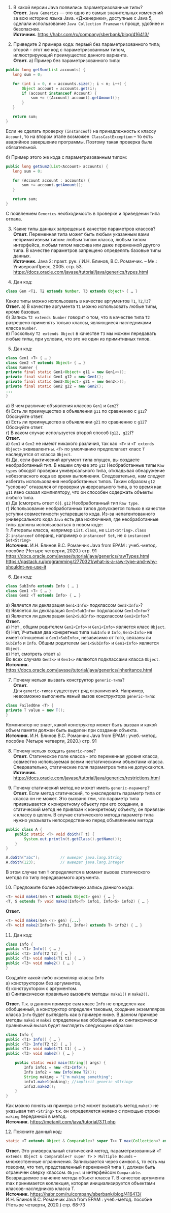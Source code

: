 1) В какой версии Java появились параметризованные типы?  
**Ответ.**
   `Java Generics` — это одно из самых значительных изменений за всю историю языка Java. «Дженерики», доступные с Java 5, сделали использование `Java Collection Framework` проще, удобнее и безопаснее.  
**Источник.**  https://habr.com/ru/company/sberbank/blog/416413/

2) Приведите 2 примера кода: первый без параметризованного типа; второй - этот же код с параметризованным типом, иллюстрирующий преимущество данного варианта.  
**Ответ.**
а) Пример без параметризованного типа:  
```java
public long getSum(List accounts) {
   long sum = 0;

   for (int i = 0, n = accounts.size(); i < n; i++) {
       Object account = accounts.get(i);
       if (account instanceof Account) {
           sum += ((Account) account).getAmount();
       }
   }

   return sum;
}
```
Если не сделать проверку `(instanceof)` на принадлежность к классу `Account`, то на втором этапе возможен` ClassCastException` – то есть аварийное завершение программы. Поэтому такая проверка была обязательной.

б) Пример этого же кода с параметризованным типом:  
```java
public long getSum2(List<Account> accounts) {
   long sum = 0;

   for (Account account : accounts) {
       sum += account.getAmount();
   }

   return sum;
}
```
С появлением `Generics` необходимость в проверке и приведении типа отпала.  

3) Какие типы данных запрещены в качестве параметров классов?  
**Ответ.** Переменная типа может быть любым указанным вами непримитивным типом: любым типом класса, любым типом интерфейса, любым типом массива или даже переменной другого типа. В качестве параметров запрещено определять базовые типы данных.  
**Источник.**  Java 2: практ. рук. / И.Н. Блинов, В.С. Романчик. – Мн.: УниверсалПресс, 2005. стр. 53.  
https://docs.oracle.com/javase/tutorial/java/generics/types.html

4) Дан код:
```java
class Gen <T1, T2 extends Number, T3 extends Object> { … }
```
Какие типы можно использовать в качестве аргументов `T1`, `T2`,`T3`?  
**Ответ.**
а) В качестве аргумента `T1` можно использовать любые типы, кроме базовых.  
б) Запись `T2 extends Number` говорит о том, что в качестве типа `Т2` разрешено применять только классы, являющиеся наследниками класса `Number`.  
в) Поскольку `T2 extends Object` в качестве `Т3` мы можем передавать любые типы, при условии, что это не один из примитивных типов.  

5) Дан код:
```java
class Gen1 <T> { … }
class Gen2 <T extends Object> { … }
class Runner {
private final static Gen1<Object> g11 = new Gen1<>();
private final static Gen1 g12 = new Gen1();
private final static Gen2<Object> g21 = new Gen2<>();
private final static Gen2 g22 = new Gen2();
...
}
```  
а) В чем различие объявления классов `Gen1` и `Gen2`?  
б) Есть ли преимущество в объявлении `g11` по сравнению с `g12`? Обоснуйте ответ.  
в) Есть ли преимущество в объявлении `g21` по сравнению с `g12`? Обоснуйте ответ.  
г) В каком случае используется второй способ (`g12, g22`)?  
**Ответ.**  
а) `Gen1` и `Gen2` не имеют никакого различия, так как` <T>` и `<T extends Object>` эквивалентны. `<T>` по умолчанию предполагает класс `T` наследуется от класса `Object`.  
б) Да, если фактический аргумент типа опущен, вы создаете необработанный тип. В нашем случае это `g12` Необработанные типы `Raw types` обходят проверки универсального типа, откладывая обнаружение небезопасного кода во время выполнения. Следовательно, нам следует избегать использования необработанных типов. Таким образом `g12` "условно" отказался от проверки универсального типа, в то время как `g11` явно сказал компилятору, что он способен содержать объекты любого типа.  
в) Да (смотреть ответ `б)`). `g12` Необработанный тип `Raw type`.  
г) Использование необработанных типов допускается только в качестве уступки совместимости устаревшего кода. Из-за непатентованного универсального кода `Java` есть два исключения, где необработанные типы должны использоваться в новом коде:  
1: Литералы класса, например `List.class`, не `List<String>.class`  
2: `instanceof` операнд, например o `instanceof Set`, не o `instanceof Set<String>`    
**Источник.**  И.Н. Блинов В.С. Романчик Java from EPAM : учеб.-метод. пособие (Четыре четверти, 2020.) стр. 91  
https://docs.oracle.com/javase/tutorial/java/generics/rawTypes.html   
https://qastack.ru/programming/2770321/what-is-a-raw-type-and-why-shouldnt-we-use-it

6) Дан код:
```java
class SubInfo extends Info { … }
class Gen1 <T> { … }
class Gen2 <T extends Info> { … }
```
а) Является ли декларация `Gen1<Info>` подклассом `Gen2<Info>`?  
б) Является ли декларация `Gen1<SubInfo>` подклассом `Gen1<Info>`?  
в) Является ли декларация `Gen2<SubInfo>` подклассом `Gen2<Info>`?  
**Ответ.**  
а) Нет , общим родителем `Gen2<Info>` и `Gen1<Info>` является класс `Object`.  
б) Нет, Учитывая два конкретных типа `SubInfo` и `Info`, `Gen1<Info>` не имеет отношения к `Gen1<SubInfo>`, независимо от того, связаны ли `SubInfo` и `Info`. Общим родителем `Gen1<SubInfo>` и `Gen1<Info>` является `Object`.  
в) Нет, смотреть ответ `a)`  
Во всех случаях `Gen2<>` и `Gen1<>` являются подклассами класса `Object`.  
**Источник.**  https://docs.oracle.com/javase/tutorial/java/generics/inheritance.html  

7) Почему нельзя вызвать конструктор `generic-типа`?  
**Ответ.**  
Для `generic-типов` существует ряд ограничений. Например, невозможно выполнить явный вызов конструктора `generic-типа`:  
```java
class FailedOne <T> {
private T value = new T();
}
```
Компилятор не знает, какой конструктор может быть вызван и какой объем памяти должен быть выделен при создании объекта.  
**Источник.** И.Н. Блинов В.С. Романчик Java from EPAM : учеб.-метод. пособие (Четыре четверти, 2020.) стр. 91  

8) Почему нельзя создать `generic-поле`?  
**Ответ.** Статическое поле класса - это переменная уровня класса, совместно используемая всеми нестатическими объектами класса. Следовательно, статические поля параметров типа не допускаются.  
**Источник.**  https://docs.oracle.com/javase/tutorial/java/generics/restrictions.html  

9) Почему статический метод не может иметь `generic-параметр`?  
**Ответ.**  Если метод статический, то унаследовать параметр типа от класса он не может. Это вызвано тем, что параметр типа привязывается к конкретному объекту при его создании, а статический метод не привязан к конкретному объекту, он привязан к классу в целом. В случае статического метода параметр типа нужно указывать непосредственно перед объявлением метода:  
```java
public class A {
    public static <T> void doSth(T t) {
        System.out.println(t.getClass().getName());
    }
}

A.doSth("abc");         // выведет java.lang.String
A.doSth(123);           // выведет java.lang.Integer
```
В этом случае тип `T` определяется в момент вызова статического метода по типу передаваемого аргумента.  

10) Предложите более эффективную запись данного кода:
```java
<T> void make1(Gen <T extends Object> gen) { … }
<T, S extends T> void make2(Info<T> info1, Info<S> info2) { … }
```  
**Ответ.**  
```java
<T> void make1(Gen <?> gen) {...}
<T> void make2(Info<T> info1, Info<? extends T> info2) { … }
```

11) Дан код:
```java
class Info {
public <T1> Info() { … }
public <T2> Info(T2 t2) { … }
public <T1> void make1(T1 t1) { … }
public <T3> void make2() { … }
}
```
Создайте какой-либо экземпляр класса `Info`  
а) конструктором без аргументов,  
б) конструктором с аргументом.  
в) Синтаксически правильно вызовите методы` make1()` и `make2()`.  

**Ответ.** Т.к. в данном примере сам класс `Info` не определен как обобщенный, а конструктор определен таковым, создание экземпляров класса `Info` будет выглядеть как в примере ниже.
В данном примере методы `make1` и `make2` определены как обобщенные их синтаксически правильный вызов будет выглядеть следующим образом:  
```java
class Info {
public <T1> Info() { … }
public <T2> Info(T2 t2) { … }
public <T1> void make1(T1 t1) { … }
public <T3> void make2() { … }

    public static void main(String[] args) {
        Info info1 = new <T1>Info();
        Info info2 = new Info(new T2());
        String making = "I'm making something";
        info1.make1(making); //implicit generic <String>
        info2.make2();
    }
}
```
Как можно понять из примера `info2` может вызывать метод `make()` не указывая тип `<String>` т.к. он определяется неявно с помощью строки `making` переданной в метод.  
**Источник.**  https://metanit.com/java/tutorial/3.11.php  

12) Поясните данный код:
```java
static <T extends Object & Comparable<? super T>> T max(Collection<? extends T> coll)
```  
**Ответ.**  Это универсальный статический метод, параметризованный `<T extends Object & Comparable<? super T>` >` Multiple Bounds` – множественные ограничения. Записывается через символ `&`, то есть мы говорим, что тип, представленный переменной типа `T`, должен быть ограничен сверху классом. `Object` и интерфейсом `Comparable`. Возвращаемое значение метода объект класса `T`.
    В качестве аргумента max принимается коллекция, которая инициализируется объектами классов-наследников класса T.  
**Источник.**  https://habr.com/ru/company/sberbank/blog/416413/  
И.Н. Блинов В.С. Романчик Java from EPAM : учеб.-метод. пособие (Четыре четверти, 2020.) стр. 68-73
